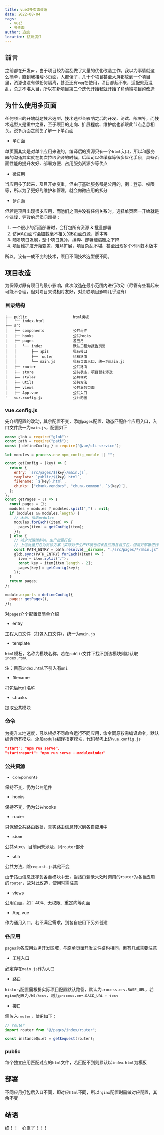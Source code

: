 ```yaml
---
title: vue3多页面改造
date: 2022-08-04
tags: 
  - vue3
  - 多页面
author: 追旅
location: 杭州滨江
---
```


## 前言

之前都在开发```pc```，由于项目较为混乱做了大量的优化改造工作，我以为事情就这么简单，直到我接触```h5```页面，人都傻了，几十个项目甚至大屏都放到一个项目里，资源也没有做任何隔离，甚至还有```egg```在使用，项目都起不来，适配规范混乱，总之不堪入目，所以在新项目第二个迭代开始我就开始了移动端项目的改造

## 为什么使用多页面

任何项目的开端就是技术选型，技术选型会影响之后的开发、测试、部署等，而技术选型又是重中之重，至于项目的走向、扩展程度、维护度也都跟此节点息息相关。说多页面之前先了解一下单页面

* 单页面

单页面其实是对单个应用来说的，编译后的资源只有一个```html```入口，所以和服务器的沟通其实就在初次拉取资源的时候，后续可以做缓存等很多优化手段，具备页面性能的提升友好、部署方便、占用服务资源少等优点

* 微应用

当应用多了起来，项目开始变重，但由于基础服务都是公用的，例：登录、权限等，所以为了更好的维护和管理，就会做微应用的拆分

* 多页面

但若是项目出现很多应用，而他们之间并没有任何关系时，选择单页面一开始就是个错误，导致的后续问题是：

1. 一个很小的页面部署时，会打包所有资源 & 批量部署
2. 访问A页面时会加载毫不相关的B页面资源、脚本等
3. 随着项目发展，整个项目臃肿，编译、部署速度随之下降
4. 项目维护度开始变差，难以扩展，项目杂乱不堪，甚至出现多个不同技术版本

所以，没有一成不变的技术，项目不同技术选型便不同。

## 项目改造

为保障对原有项目的最小影响，此次改造在最小范围内进行改动（尽管有些看起来可能不合理，但对项目来说相对友好，对关联项目影响几乎没有）

### 目录结构

```
├── public                     html模板
│   └── index.html
├── src
│   ├── components             公共组件
│   ├── hooks                  公共hooks
│   ├── pages                  各应用
│   │   └── index              默认工程为报告页面
│   │       ├── apis           私有接口
│   │       ├── router         私有路由
│   │       └── main.js        私有页面入口，统一为main.js
│   ├── router                 公共路由
│   ├── store                  公共状态，项目暂未涉及
│   ├── styles                 公共样式
│   ├── utils                  公共方法
│   ├── views                  公共业务页面
│   ├── App.vue                公共入口
└── vue.config.js              公共配置
```

### vue.config.js

先介绍配置的改动，其余配置不变，添加```pages```配置，动态匹配各个应用入口，入口文件统一为```main.js```，配置如下

```js
const glob = require("glob");
const path = require("path");
const { defineConfig } = require("@vue/cli-service");

let modules = process.env.npm_config_module || "";

const getConfig = (key) => {
  return {
    entry: `src/pages/${key}/main.js`,
    template: `public/${key}.html`,
    filename: `${key}.html`,
    chunks: ["chunk-vendors", "chunk-common", `${key}`],
  };
};
const getPages = () => {
  const pages = {};
  modules = modules ? modules.split(",") : null;
  if (modules && modules.length) {
    // 本地，指定modules
    modules.forEach((item) => {
      pages[item] = getConfig(item);
    });
  } else {
    // 减少对运维影响，生产批量打包
    // 上述批量打包为妥协方案（实际对于生产环境也应该各应用各自打包，但需对部署进行改造，但对于项目的健康发展，部署应根据实际项目做相应的部署）
    const PATH_ENTRY = path.resolve(__dirname, "./src/pages/*/main.js");
    glob.sync(PATH_ENTRY).forEach((item) => {
      item = item.split("/");
      const key = item[item.length - 2];
      pages[key] = getConfig(key);
    });
  }
  return pages;
};

module.exports = defineConfig({
  pages: getPages(),
});

```

对```pages```介个配置做简单介绍

* entry

工程入口文件（打包入口文件），统一为```main.js```

* template

```html```模板，名称为模块名称，若在```public```文件下找不到该模块则默认取```index.html```

注：目前```index.html```下引入有```uni```

* filename

打包后```html```名称

* chunks

提取公共模块

### 命令

为提升本地速度，可以根据不同命令运行不同应用，命令同原按需编译命令，默认编译所有模块，添加```module```编译指定模块，代码参考上边```vue.config.js```

```json
"start": "npm run serve",
"start:report": "npm run serve --module=index"
```

### 公共资源

* components

保持不变，仍为公共组件

* hooks

保持不变，仍为公共hooks

* router

只保留公共路由数据，真实路由信息转义到各自应用中

* store

公共store，目前尚未涉及，同```router```部分

* utils

公共方法，除```request.js```其他不变

由于路由信息迁移到各自模块中去，当接口登录失效时调用的```router```为各自应用的```router```，故对此改造，使用时需注意

* views

公用页面，如：404、无权限、重定向等页面

* App.vue

作为通用入口，若不满足需求，到各自应用下另外创建

### 各应用

```pages```为各应用业务开发区域，与原单页面开发文件结构相同，但有几点需要注意

* 工程入口

必定存在```main.js```作为入口

* 路由

```history```配置需根据实际项目配置默认路径，默认为```process.env.BASE_URL```，若```nginx```配置为```/h5/test```，则为```process.env.BASE_URL + test```

* 接口

需传入```router```，使用如下：

```js
// router
import router from "@/pages/index/router";

const instanceQuiet = getRequest(router);
```

### public

每个独立应用匹配对应的```html```文件，若匹配不到则默认以```index.html```为模板

## 部署

不同应用打包后入口不同，即对应```html```不同，所以```nginx```配置时需做对应配置，其余不变

## 结语

终！！！心累了！！！












